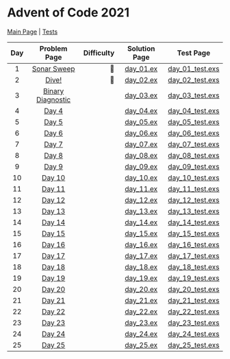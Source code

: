 # Advent of Code 2021

[Main Page](https://adventofcode.com/2021) | [Tests](/test/2021)

| Day |                    Problem Page                    | Difficulty |          Solution Page           |                   Test Page                   |
| :-: | :------------------------------------------------: | ---------: | :------------------------------: | :-------------------------------------------: |
|  1  | [Sonar Sweep](https://adventofcode.com/2021/day/1) |    :star2: | [day_01.ex](/lib/2021/day_01.ex) | [day_01_test.exs](/test/2021/day_01_test.exs) |
|  2  |    [Dive!](https://adventofcode.com/2021/day/2)    |    :star2: | [day_02.ex](/lib/2021/day_02.ex) | [day_02_test.exs](/test/2021/day_02_test.exs) |
|  3  | [Binary Diagnostic](https://adventofcode.com/2021/day/3)    |            | [day_03.ex](/lib/2021/day_03.ex) | [day_03_test.exs](/test/2021/day_03_test.exs) |
|  4  |    [Day 4](https://adventofcode.com/2021/day/4)    |            | [day_04.ex](/lib/2021/day_04.ex) | [day_04_test.exs](/test/2021/day_04_test.exs) |
|  5  |    [Day 5](https://adventofcode.com/2021/day/5)    |            | [day_05.ex](/lib/2021/day_05.ex) | [day_05_test.exs](/test/2021/day_05_test.exs) |
|  6  |    [Day 6](https://adventofcode.com/2021/day/6)    |            | [day_06.ex](/lib/2021/day_06.ex) | [day_06_test.exs](/test/2021/day_06_test.exs) |
|  7  |    [Day 7](https://adventofcode.com/2021/day/7)    |            | [day_07.ex](/lib/2021/day_07.ex) | [day_07_test.exs](/test/2021/day_07_test.exs) |
|  8  |    [Day 8](https://adventofcode.com/2021/day/8)    |            | [day_08.ex](/lib/2021/day_08.ex) | [day_08_test.exs](/test/2021/day_08_test.exs) |
|  9  |    [Day 9](https://adventofcode.com/2021/day/9)    |            | [day_09.ex](/lib/2021/day_09.ex) | [day_09_test.exs](/test/2021/day_09_test.exs) |
| 10  |   [Day 10](https://adventofcode.com/2021/day/10)   |            | [day_10.ex](/lib/2021/day_10.ex) | [day_10_test.exs](/test/2021/day_10_test.exs) |
| 11  |   [Day 11](https://adventofcode.com/2021/day/11)   |            | [day_11.ex](/lib/2021/day_11.ex) | [day_11_test.exs](/test/2021/day_11_test.exs) |
| 12  |   [Day 12](https://adventofcode.com/2021/day/12)   |            | [day_12.ex](/lib/2021/day_12.ex) | [day_12_test.exs](/test/2021/day_12_test.exs) |
| 13  |   [Day 13](https://adventofcode.com/2021/day/13)   |            | [day_13.ex](/lib/2021/day_13.ex) | [day_13_test.exs](/test/2021/day_13_test.exs) |
| 14  |   [Day 14](https://adventofcode.com/2021/day/14)   |            | [day_14.ex](/lib/2021/day_14.ex) | [day_14_test.exs](/test/2021/day_14_test.exs) |
| 15  |   [Day 15](https://adventofcode.com/2021/day/15)   |            | [day_15.ex](/lib/2021/day_15.ex) | [day_15_test.exs](/test/2021/day_15_test.exs) |
| 16  |   [Day 16](https://adventofcode.com/2021/day/16)   |            | [day_16.ex](/lib/2021/day_16.ex) | [day_16_test.exs](/test/2021/day_16_test.exs) |
| 17  |   [Day 17](https://adventofcode.com/2021/day/17)   |            | [day_17.ex](/lib/2021/day_17.ex) | [day_17_test.exs](/test/2021/day_17_test.exs) |
| 18  |   [Day 18](https://adventofcode.com/2021/day/18)   |            | [day_18.ex](/lib/2021/day_18.ex) | [day_18_test.exs](/test/2021/day_18_test.exs) |
| 19  |   [Day 19](https://adventofcode.com/2021/day/19)   |            | [day_19.ex](/lib/2021/day_19.ex) | [day_19_test.exs](/test/2021/day_19_test.exs) |
| 20  |   [Day 20](https://adventofcode.com/2021/day/20)   |            | [day_20.ex](/lib/2021/day_20.ex) | [day_20_test.exs](/test/2021/day_20_test.exs) |
| 21  |   [Day 21](https://adventofcode.com/2021/day/21)   |            | [day_21.ex](/lib/2021/day_21.ex) | [day_21_test.exs](/test/2021/day_21_test.exs) |
| 22  |   [Day 22](https://adventofcode.com/2021/day/22)   |            | [day_22.ex](/lib/2021/day_22.ex) | [day_22_test.exs](/test/2021/day_22_test.exs) |
| 23  |   [Day 23](https://adventofcode.com/2021/day/23)   |            | [day_23.ex](/lib/2021/day_23.ex) | [day_23_test.exs](/test/2021/day_23_test.exs) |
| 24  |   [Day 24](https://adventofcode.com/2021/day/24)   |            | [day_24.ex](/lib/2021/day_24.ex) | [day_24_test.exs](/test/2021/day_24_test.exs) |
| 25  |   [Day 25](https://adventofcode.com/2021/day/25)   |            | [day_25.ex](/lib/2021/day_25.ex) | [day_25_test.exs](/test/2021/day_25_test.exs) |
